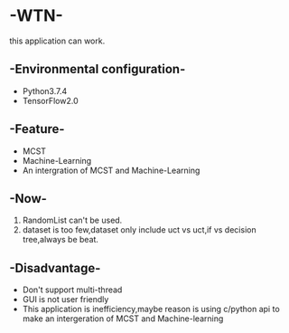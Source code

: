 # -WTN-
this application can work.
## -Environmental configuration-
- Python3.7.4
- TensorFlow2.0
## -Feature-
- MCST
- Machine-Learning
- An intergration of MCST and Machine-Learning
## -Now-
1. RandomList can't be used.
2. dataset is too few,dataset only include uct vs uct,if vs decision tree,always be beat.
## -Disadvantage-
- Don't support multi-thread
- GUI is not user friendly
- This application is inefficiency,maybe reason is using c/python api to make an intergeration of MCST and Machine-learning
